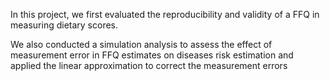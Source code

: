 In this project, we first evaluated the reproducibility and validity of
a FFQ in measuring dietary scores. 

We also conducted a simulation analysis to assess the effect of
measurement error in FFQ estimates on diseases risk estimation and
applied the linear approximation to correct the measurement errors 
